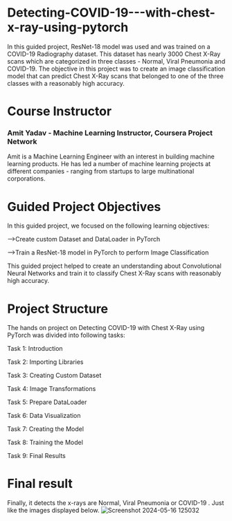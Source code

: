 # Detecting-COVID-19---with-chest-x-ray-using-pytorch
In this guided project, ResNet-18 model was used and was trained on a COVID-19 Radiography dataset. This dataset has nearly 3000 Chest X-Ray scans which are categorized in three classes - Normal, Viral Pneumonia and COVID-19. The objective in this project was to create an image classification model that can predict Chest X-Ray scans that belonged to one of the three classes with a reasonably high accuracy. 

# Course Instructor
### Amit Yadav - Machine Learning Instructor, Coursera Project Network
Amit is a Machine Learning Engineer with an interest in building machine learning products. He has led a number of machine learning projects at different companies - ranging from startups to large multinational corporations.

# Guided Project Objectives
In this guided project, we focused on the following learning objectives:

-->Create custom Dataset and DataLoader in PyTorch

-->Train a ResNet-18 model in PyTorch to perform Image Classification

This guided project helped to create an understanding about Convolutional Neural Networks and train it to classify Chest X-Ray scans with reasonably high accuracy.

# Project Structure
The hands on project on Detecting COVID-19 with Chest X-Ray using PyTorch was divided into following tasks:

Task 1: Introduction

Task 2: Importing Libraries

Task 3: Creating Custom Dataset

Task 4: Image Transformations

Task 5: Prepare DataLoader

Task 6: Data Visualization

Task 7: Creating the Model

Task 8: Training the Model

Task 9: Final Results

# Final result
Finally, it detects the x-rays are Normal, Viral Pneumonia or COVID-19 . Just like the images displayed below.
![Screenshot 2024-05-16 125032](https://github.com/Mithiloshini/Detecting-COVID-19---with-chest-x-ray-using-pytorch/assets/143377019/7d626da1-529d-462f-a9d7-78de483dec08)
